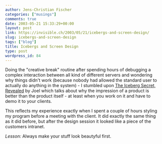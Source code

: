 ```yaml
---
author: Jens-Christian Fischer
categories: ["musings"]
comments: true
date: 2003-05-21 15:33:29+00:00
layout: post
link: https://invisible.ch/2003/05/21/icebergs-and-screen-design/
slug: icebergs-and-screen-design
tags: ["blog"]
title: Icebergs and Screen Design
type: post
wordpress_id: 84
---
```


Doing the "creative break" routine after spending hours of debugging a complex interaction between all kind of different servers and wondering why things didn't work (because nobody had allowed the standard user to actually do anything in the system) - I stumbled upon [The Iceberg Secret, Revealed](https://joelonsoftware.com/articles/fog0000000356.html) by Joel which talks about why the impression of a product is better than the product itself - at least when you work on it and have to demo it to your clients. 

This reflects my experience exactly when I spent a couple of hours styling my program before a meeting with the client. It did exactly the same thing as it did before, but after the design session it looked like a piece of the customers intranet. 

_Lesson:_ Always make your stuff look beautyful first.
